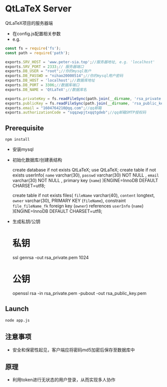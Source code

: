 # QtLaTeX Server

QtLaTeX项目的服务器端
- 在config.js配置相关参数
- e.g.
```javascript
const fs = require('fs');
const path = require('path');

exports.SRV_HOST = 'www.peter-sia.top';//服务器地址, e.g. 'localhost'
exports.SRV_PORT = 2333;// 服务器端口
exports.DB_USER = "root";//你的mysql账户
exports.DB_PASSWD = "nihao20000514";//你的mysql用户密码
exports.DB_HOST = 'localhost';//数据库地址
exports.DB_PORT = 3306;//数据库端口
exports.DB_NAME = 'QtLaTeX';//数据库名

exports.privateKey = fs.readFileSync(path.join(__dirname, 'rsa_private.pem'));//私钥文件,加密
exports.publicKey = fs.readFileSync(path.join(__dirname, 'rsa_public_key.pem'));//公钥文件,解密
exports.email = "1604764210@qq.com";//qq邮箱
exports.authorizationCode = "sqqzwpjtxqqtgdeb";//qq邮箱SMTP授权码
```

## Prerequisite
    npm install    
- 安装mysql
- 初始化数据库/创建表结构


    create database if not exists QtLaTeX;
    use QtLaTeX;
    create table if not exists userInfo(
        `name` varchar(30),
        `passwd` varchar(30) NOT NULL ,
        `email` varchar(30) NOT NULL ,
        primary key (`name`)
    )ENGINE=InnoDB DEFAULT CHARSET=utf8;
    
    create table if not exists files(
        `fileName` varchar(40),
        `content` longtext,
        `owner` varchar(30),
        PRIMARY KEY (`fileName`),
        constraint `file_fileName_fk` foreign key (`owner`) references `userInfo` (`name`)
    )ENGINE=InnoDB DEFAULT CHARSET=utf8; 
    
- 生成私钥/公钥


    # 私钥
    ssl genrsa -out rsa_private.pem 1024
    # 公钥
    openssl rsa -in rsa_private.pem -pubout -out rsa_public_key.pem
                                            

## Launch

    node app.js

## 注意事项

- 安全和保密性起见，客户端应将密码md5加密后保存至数据库中

## 原理

- 利用token进行无状态的用户登录，从而实现多人协作